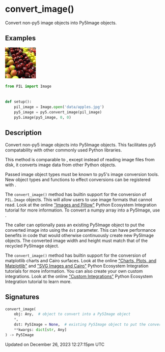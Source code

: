 # convert_image()

Convert non-py5 image objects into Py5Image objects.

## Examples

<div class="example-table">

<div class="example-row"><div class="example-cell-image">

![example picture for convert_image()](/images/reference/Sketch_convert_image_0.png)

</div><div class="example-cell-code">

```python
from PIL import Image


def setup():
    pil_image = Image.open('data/apples.jpg')
    py5_image = py5.convert_image(pil_image)
    py5.image(py5_image, 0, 0)
```

</div></div>

</div>

## Description

Convert non-py5 image objects into Py5Image objects. This facilitates py5 compatability with other commonly used Python libraries.

This method is comparable to [](sketch_load_image), except instead of reading image files from disk, it converts image data from other Python objects.

Passed image object types must be known to py5's image conversion tools. New object types and functions to effect conversions can be registered with [](py5functions_register_image_conversion).

The `convert_image()` method has builtin support for the conversion of `PIL.Image` objects. This will allow users to use image formats that [](sketch_load_image) cannot read. Look at the online ["Images and Pillow"](/integrations/pillow) Python Ecosystem Integration tutorial for more information. To convert a numpy array into a Py5Image, use [](sketch_create_image_from_numpy).

The caller can optionally pass an existing Py5Image object to put the converted image into using the `dst` parameter. This can have performance benefits in code that would otherwise continuously create new Py5Image objects. The converted image width and height must match that of the recycled Py5Image object.

The `convert_image()` method has builtin support for the conversion of matplotlib charts and Cairo surfaces. Look at the online ["Charts, Plots, and Matplotlib"](/integrations/matplotlib) and ["SVG Images and Cairo"](/integrations/cairo) Python Ecosystem Integration tutorials for more information. You can also create your own custom integrations. Look at the online ["Custom Integrations"](/integrations/custom_integrations) Python Ecosystem Integration tutorial to learn more.

## Signatures

```python
convert_image(
    obj: Any,  # object to convert into a Py5Image object
    *,
    dst: Py5Image = None,  # existing Py5Image object to put the converted image into
    **kwargs: dict[str, Any]
) -> Py5Image
```

Updated on December 26, 2023 12:27:15pm UTC
